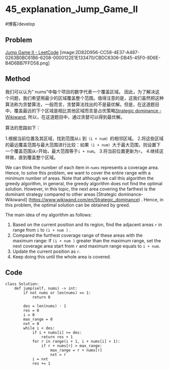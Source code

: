 #  45_explanation_Jump_Game_II 
#博客/develop

## Problem
 [Jump Game II - LeetCode](https://leetcode.com/problems/jump-game-ii/)
[image:2D82D956-CC58-4E37-A487-0263B0BC61B6-6208-0000122E1E133470/CBDC6306-DB45-45F0-8D6E-B4D6BB7FFD58.png]

## Method
我们可以认为“ nums”中每个项目的数字代表一个覆盖区域。 因此，为了解决这个问题，我们希望用最少的区域覆盖整个范围。值得注意的是，这我们虽然把这种算法称为贪婪算法，一般而言，贪婪算法找出的不是最优解。但是，在这道题目中，覆盖最远的下个区域是相比其他区域而言是占优策略[Strategic dominance - Wikiwand](https://www.wikiwand.com/en/Strategic_dominance), 所以，在这道题目中，通过贪婪可以得到最优解。

算法的思路如下：

1.根据当前位置及其区域，找到范围从`i` 到`（i + num）`的相邻区域。
2.将这些区域的最远覆盖范围与最大范围进行比较：如果`（i + num）`大于最大范围，则设置下一个覆盖范围从`r`开始，最大范围等于`i + num`。
3.将当前位置更新为`r`。
4.继续这样做，直到覆盖整个区域。

We can think the number of each item in `nums` represents a coverage area. Hence, to solve this problem, we want to cover the entire range with a minimum number of areas.  Note that although we call this algorithm the greedy algorithm, in general, the greedy algorithm does not find the optimal solution. However, in this topic, the next area covering the farthest is the dominant strategy compared to other areas [Strategic dominance-Wikiwand] (https://www.wikiwand.com/en/Strategic_dominance) . Hence, in this problem, the optimal solution can be obtained by greed.

The main idea of my algorithm as follows:

1. Based on the current position and its region, find the adjacent areas `r` in range from  `i`  to  `(i + num )` .
2. Compared the furthest coverage range of these areas with the maximum range: If  `(i + num )`  greater than the maximum range, set the next coverage area start from  `r` and maximum range equals to `i + num`.
3. Update the current position as `r`.
4. Keep doing this until the whole area is covered.

## Code

```
class Solution:
    def jump(self, nums) -> int:
        if not nums or len(nums) == 1:
            return 0

        des = len(nums) - 1
        res = 0
        i = 0
        max_range = 0
        nxt = 0
        while i < des:
            if i + nums[i] >= des:
                return res + 1
            for r in range(i + 1, i + nums[i] + 1):
                if r + nums[r] > max_range:
                    max_range = r + nums[r]
                    nxt = r
            i = nxt
            res += 1
```

